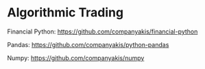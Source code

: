 # Algorithmic Trading

Financial Python: 
https://github.com/companyakis/financial-python

Pandas: 
https://github.com/companyakis/python-pandas

Numpy: 
https://github.com/companyakis/numpy

